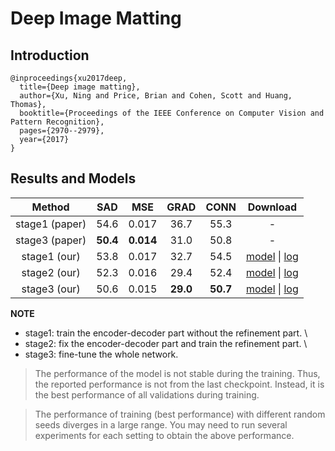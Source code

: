 # Deep Image Matting

## Introduction

```
@inproceedings{xu2017deep,
  title={Deep image matting},
  author={Xu, Ning and Price, Brian and Cohen, Scott and Huang, Thomas},
  booktitle={Proceedings of the IEEE Conference on Computer Vision and Pattern Recognition},
  pages={2970--2979},
  year={2017}
}
```

## Results and Models

|   Method   |  SAD |  MSE  | GRAD | CONN | Download |
|:----------:|:----:|:-----:|:----:|:----:|:--------:|
| stage1 (paper) | 54.6  | 0.017  | 36.7  | 55.3 | - |
| stage3 (paper) | **50.4**  | **0.014**  | 31.0  | 50.8 | - |
| stage1 (our) | 53.8 | 0.017 | 32.7 | 54.5 | [model](https://open-mmlab.s3.ap-northeast-2.amazonaws.com/mmediting/v0.1/mattors/dim/dim_stage1_v16_1x1_1000k_comp1k_SAD-53.8_20200605_140257-979a420f.pth) \| [log](https://open-mmlab.s3.ap-northeast-2.amazonaws.com/mmediting/v0.1/mattors/dim/dim_stage1_v16_1x1_1000k_comp1k_20200605_140257.log.json) |
| stage2 (our) | 52.3 | 0.016 | 29.4 | 52.4 | [model](https://open-mmlab.s3.ap-northeast-2.amazonaws.com/mmediting/v0.1/mattors/dim/dim_stage2_v16_pln_1x1_1000k_comp1k_SAD-52.3_20200607_171909-d83c4775.pth) \| [log](https://open-mmlab.s3.ap-northeast-2.amazonaws.com/mmediting/v0.1/mattors/dim/dim_stage2_v16_pln_1x1_1000k_comp1k_20200607_171909.log.json) |
| stage3 (our) | 50.6 | 0.015 | **29.0** | **50.7** | [model](https://open-mmlab.s3.ap-northeast-2.amazonaws.com/mmediting/v0.1/mattors/dim/dim_stage3_v16_pln_1x1_1000k_comp1k_SAD-50.6_20200609_111851-647f24b6.pth) \| [log](https://open-mmlab.s3.ap-northeast-2.amazonaws.com/mmediting/v0.1/mattors/dim/dim_stage3_v16_pln_1x1_1000k_comp1k_20200609_111851.log.json) |

**NOTE**

* stage1: train the encoder-decoder part without the refinement part. \
* stage2: fix the encoder-decoder part and train the refinement part. \
* stage3: fine-tune the whole network.

> The performance of the model is not stable during the training. Thus, the reported performance is not from the last checkpoint. Instead, it is the best performance of all validations during training.

> The performance of training (best performance) with different random seeds diverges in a large range. You may need to run several experiments for each setting to obtain the above performance.
